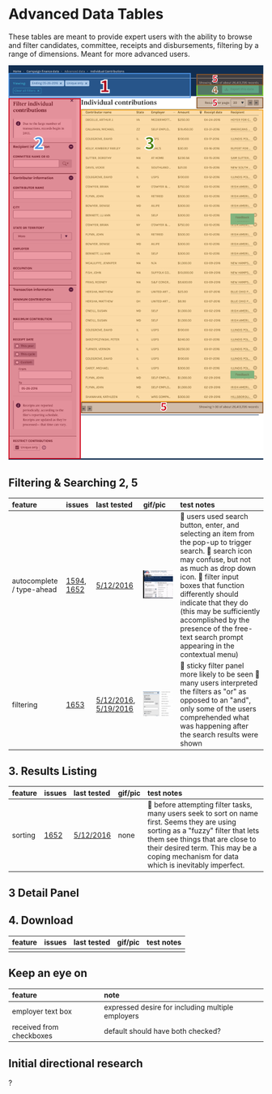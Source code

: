 # Advanced Data Tables

These tables are meant to provide expert users with the ability to browse and filter candidates, committee, receipts and disbursements, filtering by a range of dimensions. Meant for more advanced users.

![Image of data tables](assets/advanced-data-tables-key.png)

## Filtering & Searching 2, 5

feature                   | issues                                                                                                 | last tested                                                                                  | gif/pic                                               | test notes
:------------------------ | :----------------------------------------------------------------------------------------------------- | :------------------------------------------------------------------------------------------- | :---------------------------------------------------- | :---------------------------------------------------------------------------------------------------------------------------------------------------------------------------------------------------------------------------------------------------------------------------------------------------------------------------------------------------------------------------------------------------------------------
autocomplete / type-ahead | [1594](https://github.com/18F/openFEC/issues/1594), [1652](https://github.com/18F/openFEC/issues/1652) | [5/12/2016]()                                                                                | ![assets/right_to_rise.gif](assets/right_to_rise.gif) | :small_blue_diamond: users used search button, enter, and selecting an item from the pop-up to trigger search. :small_blue_diamond: search icon may confuse, but not as much as drop down icon. :small_blue_diamond: filter input boxes that function differently should indicate that they do (this may be sufficiently accomplished by the presence of the free-text search prompt appearing in the contextual menu)
filtering                 | [1653](https://github.com/18F/openFEC/issues/1653)                                                     | [5/12/2016](), [5/19/2016](https://github.com/18F/FEC/blob/master/test_scripts/2016-5-19.md) | ![assets/gates-sample.gif](assets/gates-sample.gif)   | :small_blue_diamond: sticky filter panel more likely to be seen :small_blue_diamond: many users interpreted the filters as "or" as opposed to an "and", only some of the users comprehended what was happening after the search results were shown

## 3\. Results Listing

feature | issues                                             | last tested   | gif/pic | test notes
:------ | :------------------------------------------------- | :------------ | :------ | :----------------------------------------------------------------------------------------------------------------------------------------------------------------------------------------------------------------------------------------------------------------------------------
sorting | [1652](https://github.com/18F/openFEC/issues/1652) | [5/12/2016]() | none    | :small_blue_diamond: before attempting filter tasks, many users seek to sort on name first. Seems they are using sorting as a "fuzzy" filter that lets them see things that are close to their desired term. This may be a coping mechanism for data which is inevitably imperfect.

## 3 Detail Panel

## 4\. Download

feature | issues | last tested | gif/pic | test notes
:------ | :----- | :---------- | :------ | :---------
        |        |             |

## Keep an eye on

feature                  | note
:----------------------- | :------------------------------------------------
employer text box        | expressed desire for including multiple employers
received from checkboxes | default should have both checked?

## Initial directional research

?
